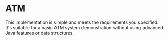 # ATM
This implementation is simple and meets the requirements you specified. It's suitable for a basic ATM system demonstration without using advanced Java features or data structures.
